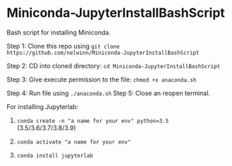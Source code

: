 # Miniconda-JupyterInstallBashScript
Bash script for installing Miniconda.


Step 1: Clone this repo using `git clone https://github.com/nelwinn/Miniconda-JupyterInstallBashScript`

Step 2: CD into cloned directory: `cd Miniconda-JupyterInstallBashScript`

Step 3: Give execute permission to the file: `chmod +x anaconda.sh`

Step 4: Run file using `./anaconda.sh`
Step 5: Close an reopen terminal. 

For installing Jupyterlab:

1. `conda create -n "a name for your env" python=3.5` (3.5/3.6/3.7/3.8/3.9)

2. `conda activate "a name for your env"`

3. `conda install jupyterlab`
